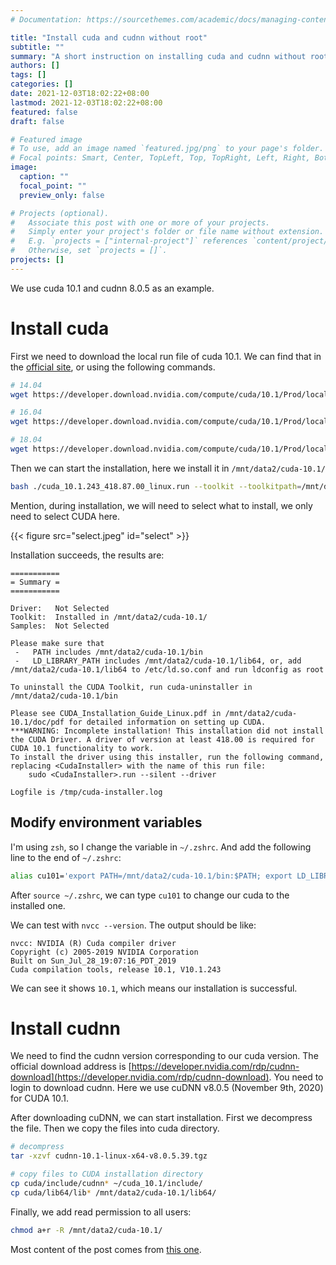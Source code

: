 ```yaml
---
# Documentation: https://sourcethemes.com/academic/docs/managing-content/

title: "Install cuda and cudnn without root"
subtitle: ""
summary: "A short instruction on installing cuda and cudnn without root, using cuda 10.1 as an example"
authors: []
tags: []
categories: []
date: 2021-12-03T18:02:22+08:00
lastmod: 2021-12-03T18:02:22+08:00
featured: false
draft: false

# Featured image
# To use, add an image named `featured.jpg/png` to your page's folder.
# Focal points: Smart, Center, TopLeft, Top, TopRight, Left, Right, BottomLeft, Bottom, BottomRight.
image:
  caption: ""
  focal_point: ""
  preview_only: false

# Projects (optional).
#   Associate this post with one or more of your projects.
#   Simply enter your project's folder or file name without extension.
#   E.g. `projects = ["internal-project"]` references `content/project/deep-learning/index.md`.
#   Otherwise, set `projects = []`.
projects: []
---
```


We use cuda 10.1 and cudnn 8.0.5 as an example.

# Install cuda

First we need to download the local run file of cuda 10.1. We can find that in the [official site](https://developer.nvidia.com/cuda-toolkit-archive), or using the following commands.

```Bash
# 14.04
wget https://developer.download.nvidia.com/compute/cuda/10.1/Prod/local_installers/cuda_10.1.243_418.87.00_linux.run

# 16.04
wget https://developer.download.nvidia.com/compute/cuda/10.1/Prod/local_installers/cuda_10.1.243_418.87.00_linux.run

# 18.04
wget https://developer.download.nvidia.com/compute/cuda/10.1/Prod/local_installers/cuda_10.1.243_418.87.00_linux.run
```

Then we can start the installation, here we install it in `/mnt/data2/cuda-10.1/`

```Bash
bash ./cuda_10.1.243_418.87.00_linux.run --toolkit --toolkitpath=/mnt/data2/cuda-10.1/ --defaultroot=/mnt/data2/cuda-10.1/
```

Mention, during installation, we will need to select what to install, we only need to select CUDA here.

{{< figure src="select.jpeg" id="select" >}}

Installation succeeds, the results are:

```
===========
= Summary =
===========

Driver:   Not Selected
Toolkit:  Installed in /mnt/data2/cuda-10.1/
Samples:  Not Selected

Please make sure that
 -   PATH includes /mnt/data2/cuda-10.1/bin
 -   LD_LIBRARY_PATH includes /mnt/data2/cuda-10.1/lib64, or, add /mnt/data2/cuda-10.1/lib64 to /etc/ld.so.conf and run ldconfig as root

To uninstall the CUDA Toolkit, run cuda-uninstaller in /mnt/data2/cuda-10.1/bin

Please see CUDA_Installation_Guide_Linux.pdf in /mnt/data2/cuda-10.1/doc/pdf for detailed information on setting up CUDA.
***WARNING: Incomplete installation! This installation did not install the CUDA Driver. A driver of version at least 418.00 is required for CUDA 10.1 functionality to work.
To install the driver using this installer, run the following command, replacing <CudaInstaller> with the name of this run file:
    sudo <CudaInstaller>.run --silent --driver

Logfile is /tmp/cuda-installer.log
```

## Modify environment variables

I'm using `zsh`, so I change the variable in `~/.zshrc`. And add the following line to the end of `~/.zshrc`:

```bash
alias cu101='export PATH=/mnt/data2/cuda-10.1/bin:$PATH; export LD_LIBRARY_PATH=/mnt/data2/cuda-10.1/lib64:$LD_LIBRARY_PATH'
```

After `source ~/.zshrc`, we can type `cu101` to change our cuda to the installed one.

We can test with `nvcc --version`. The output should be like:

```
nvcc: NVIDIA (R) Cuda compiler driver
Copyright (c) 2005-2019 NVIDIA Corporation
Built on Sun_Jul_28_19:07:16_PDT_2019
Cuda compilation tools, release 10.1, V10.1.243
```

We can see it shows `10.1`, which means our installation is successful.

# Install cudnn

We need to find the cudnn version corresponding to our cuda version. The official download address is [https://developer.nvidia.com/rdp/cudnn-download](https://developer.nvidia.com/rdp/cudnn-download). You need to login to download cudnn. Here we use cuDNN v8.0.5 (November 9th, 2020) for CUDA 10.1.

After downloading cuDNN, we can start installation. First we decompress the file. Then we copy the files into cuda directory.

```Bash
# decompress
tar -xzvf cudnn-10.1-linux-x64-v8.0.5.39.tgz

# copy files to CUDA installation directory
cp cuda/include/cudnn* ~/cuda_10.1/include/
cp cuda/lib64/lib* /mnt/data2/cuda-10.1/lib64/
```

Finally, we add read permission to all users:

```Bash
chmod a+r -R /mnt/data2/cuda-10.1/
```

Most content of the post comes from [this one](https://www.fatalerrors.org/a/installation-of-cuda10.1-and-cudnn-for-non-root-users-of-ubuntu.html).